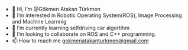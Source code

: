 - 👋 Hi, I’m @Gökmen Atakan Türkmen
- 👀 I’m interested in Robotic Operating System(ROS), Image Processing and Machine Learnnig
- 🌱 I’m currently learning selfdriving car algortihm 
- 💞️ I’m looking to collaborate on ROS and C++ programming.
- 📫 How to reach me gokmenatakanturkmen@gmail.com


<!---
GokmenAtakanT/GokmenAtakanT is a ✨ special ✨ repository because its `README.md` (this file) appears on your GitHub profile.
You can click the Preview link to take a look at your changes.
--->
